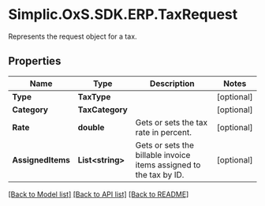 # Simplic.OxS.SDK.ERP.TaxRequest
Represents the request object for a tax.

## Properties

Name | Type | Description | Notes
------------ | ------------- | ------------- | -------------
**Type** | **TaxType** |  | [optional] 
**Category** | **TaxCategory** |  | [optional] 
**Rate** | **double** | Gets or sets the tax rate in percent. | [optional] 
**AssignedItems** | **List&lt;string&gt;** | Gets or sets the billable invoice items assigned to the tax by ID. | [optional] 

[[Back to Model list]](../README.md#documentation-for-models) [[Back to API list]](../README.md#documentation-for-api-endpoints) [[Back to README]](../README.md)

